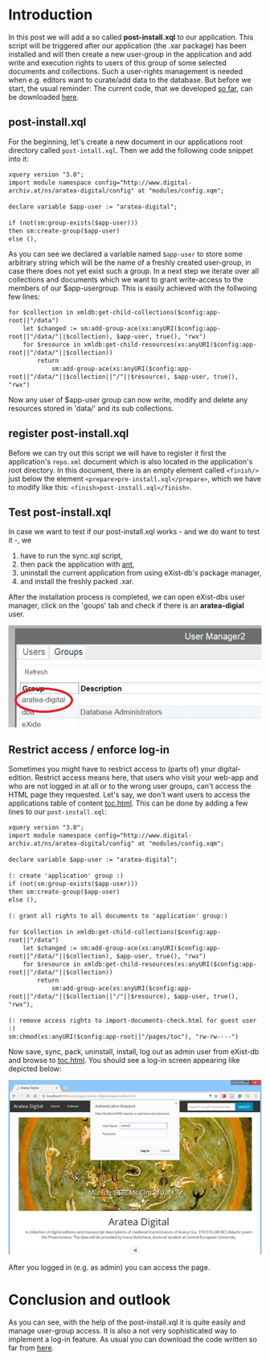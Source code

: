 # Introduction

In this post we will add a so called **post-install.xql** to our application. This script will be triggered after our application (the .xar package) has been installed and will then create a new user-group in the application and add write and execution rights to users of this group of some selected documents and collections. Such a user-rights management is needed when e.g. editors want to curate/add data to the database.
But before we start, the usual reminder: The current code, that we developed [so far](../part-7-toc-from-heterogeneous-sources/), can be downloaded [here](https://github.com/csae8092/posts/raw/master/pimp-de-web-app/downloads/part-7/aratea-digital-0.1.xar). 

## post-install.xql

For the beginning, let's create a new document in our applications root directory called `post-intall.xql`. Then we add the following code snippet into it: 

```xquery
xquery version "3.0";
import module namespace config="http://www.digital-archiv.at/ns/aratea-digital/config" at "modules/config.xqm";

declare variable $app-user := "aratea-digital";

if (not(sm:group-exists($app-user)))
then sm:create-group($app-user)
else (),
```

As you can see we declared a variable named `$app-user` to store some arbitrary string which will be the name of a freshly created user-group, in case there does not yet exist such a group.
In a next step we iterate over all collections and documents which we want to grant write-access to the members of our $app-usergroup. This is easily achieved with the follwoing few lines: 

```xquery
for $collection in xmldb:get-child-collections($config:app-root||"/data")
    let $changed := sm:add-group-ace(xs:anyURI($config:app-root||"/data/"||$collection), $app-user, true(), "rwx")
    for $resource in xmldb:get-child-resources(xs:anyURI($config:app-root||"/data/"||$collection))
        return
            sm:add-group-ace(xs:anyURI($config:app-root||"/data/"||$collection||"/"||$resource), $app-user, true(), "rwx")
```

Now any user of $app-user group can now write, modify and delete any resources stored in 'data/' and its sub collections. 

## register post-install.xql

Before we can try out this script we will have to register it first the application's `repo.xml` document which is also located in the application's root directory. In this document, there is an empty element called `<finish/>` just below the element `<prepare>pre-install.xql</prepare>`, which we have to modify like this: `<finish>post-install.xql</finish>`.

## Test post-install.xql

In case we want to test if our post-install.xql works - and we do want to test it -, we

1. have to run the sync.xql script,
2. then pack the application with [ant](http://ant.apache.org/),
3. uninstall the current application from using eXist-db's package manager, 
4. and install the freshly packed .xar.

After the installation process is completed, we can open eXist-dbs user manager, click on the 'goups' tab and check if there is an **aratea-digial** user.

![image alt text](https://raw.githubusercontent.com/csae8092/posts/master/pimp-de-web-app/images/part-8/image_0.jpg)

## Restrict access / enforce log-in

Sometimes you might have to restrict access to (parts of) your digital-edition. Restrict access means here, that users who visit your web-app and who are not logged in at all or to the wrong user groups, can't access the HTML page they requested. Let's say, we don't want users to access the applications table of content [toc.html](http://localhost:8080/exist/apps/aratea-digital/pages/toc.html). This can be done by adding a few lines to our `post-install.xql`: 

```xquery
xquery version "3.0";
import module namespace config="http://www.digital-archiv.at/ns/aratea-digital/config" at "modules/config.xqm";

declare variable $app-user := "aratea-digital";

(: create 'application' group :)
if (not(sm:group-exists($app-user)))
then sm:create-group($app-user)
else (),

(: grant all rights to all documents to 'application' group:)

for $collection in xmldb:get-child-collections($config:app-root||"/data")
    let $changed := sm:add-group-ace(xs:anyURI($config:app-root||"/data/"||$collection), $app-user, true(), "rwx")
    for $resource in xmldb:get-child-resources(xs:anyURI($config:app-root||"/data/"||$collection))
        return
            sm:add-group-ace(xs:anyURI($config:app-root||"/data/"||$collection||"/"||$resource), $app-user, true(), "rwx"),

(: remove access rights to import-documents-check.html for guest user :)
sm:chmod(xs:anyURI($config:app-root||"/pages/toc"), "rw-rw----")
```

Now save, sync, pack, uninstall, install, log out as admin user from eXist-db and browse to [toc.html](http://localhost:8080/exist/apps/aratea-digital/pages/toc.html). You should see a log-in screen appearing like depicted below:

![image alt text](https://raw.githubusercontent.com/csae8092/posts/master/pimp-de-web-app/images/part-8/image_1.jpg)

After you logged in (e.g. as admin) you can access the page.

# Conclusion and outlook

As you can see, with the help of the post-install.xql it is quite easily and manage user-group access. It is also a not very sophisticated way to implement a log-in feature.
As usual you can download the code written so far from [here](https://github.com/csae8092/posts/raw/master/pimp-de-web-app/downloads/part-8/aratea-digital-0.1.xar).
